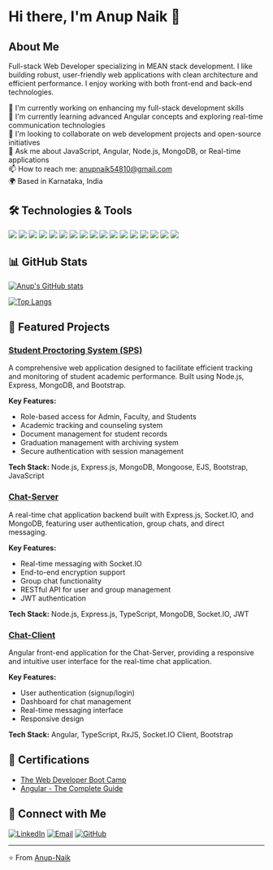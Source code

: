 # Hi there, I'm Anup Naik 👋

## About Me
Full-stack Web Developer specializing in MEAN stack development. I like building robust, user-friendly web applications with clean architecture and efficient performance. I enjoy working with both front-end and back-end technologies.

🔭 I'm currently working on enhancing my full-stack development skills  
🌱 I'm currently learning advanced Angular concepts and exploring real-time communication technologies  
👯 I'm looking to collaborate on web development projects and open-source initiatives  
💬 Ask me about JavaScript, Angular, Node.js, MongoDB, or Real-time applications  
📫 How to reach me: anupnaik54810@gmail.com  
🌍 Based in Karnataka, India  

## 🛠️ Technologies & Tools
![](https://img.shields.io/badge/Code-JavaScript-informational?style=flat&logo=javascript&logoColor=white&color=2bbc8a)
![](https://img.shields.io/badge/Code-TypeScript-informational?style=flat&logo=typescript&logoColor=white&color=2bbc8a)
![](https://img.shields.io/badge/Code-HTML5-informational?style=flat&logo=html5&logoColor=white&color=2bbc8a)
![](https://img.shields.io/badge/Code-CSS3-informational?style=flat&logo=css3&logoColor=white&color=2bbc8a)
![](https://img.shields.io/badge/Framework-Angular-informational?style=flat&logo=angular&logoColor=white&color=2bbc8a)
![](https://img.shields.io/badge/Framework-Express-informational?style=flat&logo=express&logoColor=white&color=2bbc8a)
![](https://img.shields.io/badge/Code-Bootstrap-informational?style=flat&logo=bootstrap&logoColor=white&color=2bbc8a)
![](https://img.shields.io/badge/Code-SASS-informational?style=flat&logo=sass&logoColor=white&color=2bbc8a)
![](https://img.shields.io/badge/Code-RxJS-informational?style=flat&logo=reactivex&logoColor=white&color=2bbc8a)
![](https://img.shields.io/badge/Runtime-NodeJS-informational?style=flat&logo=node.js&logoColor=white&color=2bbc8a)
![](https://img.shields.io/badge/DB-MongoDB-informational?style=flat&logo=mongodb&logoColor=white&color=2bbc8a)
![](https://img.shields.io/badge/API-REST-informational?style=flat&logo=fastapi&logoColor=white&color=2bbc8a)
![](https://img.shields.io/badge/API-GraphQL-informational?style=flat&logo=graphql&logoColor=white&color=2bbc8a)
![](https://img.shields.io/badge/API-Socket.IO-informational?style=flat&logo=socket.io&logoColor=white&color=2bbc8a)
![](https://img.shields.io/badge/Template-EJS-informational?style=flat&logo=ejs&logoColor=white&color=2bbc8a)
![](https://img.shields.io/badge/Tools-Git-informational?style=flat&logo=git&logoColor=white&color=2bbc8a)
![](https://img.shields.io/badge/Tools-Postman-informational?style=flat&logo=postman&logoColor=white&color=2bbc8a)

## 📊 GitHub Stats
[![Anup's GitHub stats](https://github-readme-stats.vercel.app/api?username=Anup-Naik&show_icons=true&theme=radical)](https://github.com/Anup-Naik)

[![Top Langs](https://github-readme-stats.vercel.app/api/top-langs/?username=Anup-Naik&layout=compact&theme=radical)](https://github.com/Anup-Naik)

## 🌟 Featured Projects

### [Student Proctoring System (SPS)](https://github.com/Anup-Naik/SPS)
A comprehensive web application designed to facilitate efficient tracking and monitoring of student academic performance. Built using Node.js, Express, MongoDB, and Bootstrap.

**Key Features:**
- Role-based access for Admin, Faculty, and Students
- Academic tracking and counseling system
- Document management for student records
- Graduation management with archiving system
- Secure authentication with session management

**Tech Stack:** Node.js, Express.js, MongoDB, Mongoose, EJS, Bootstrap, JavaScript

### [Chat-Server](https://github.com/Anup-Naik/Chat-Server)
A real-time chat application backend built with Express.js, Socket.IO, and MongoDB, featuring user authentication, group chats, and direct messaging.

**Key Features:**
- Real-time messaging with Socket.IO
- End-to-end encryption support
- Group chat functionality
- RESTful API for user and group management
- JWT authentication

**Tech Stack:** Node.js, Express.js, TypeScript, MongoDB, Socket.IO, JWT

### [Chat-Client](https://github.com/Anup-Naik/Chat-Client)
Angular front-end application for the Chat-Server, providing a responsive and intuitive user interface for the real-time chat application.

**Key Features:**
- User authentication (signup/login)
- Dashboard for chat management
- Real-time messaging interface
- Responsive design

**Tech Stack:** Angular, TypeScript, RxJS, Socket.IO Client, Bootstrap

## 📜 Certifications
- [The Web Developer Boot Camp](https://www.udemy.com/certificate/UC-5cca9da4-7354-4f8b-adab-3e244ac35e7a/)
- [Angular - The Complete Guide](https://www.udemy.com/certificate/UC-a2e5b19d-c06b-492f-b67d-f4db0818214e/)

## 🔗 Connect with Me
[![LinkedIn](https://img.shields.io/badge/LinkedIn-0077B5?style=for-the-badge&logo=linkedin&logoColor=white)](https://www.linkedin.com/in/anup-naik-607050196)
[![Email](https://img.shields.io/badge/Email-D14836?style=for-the-badge&logo=gmail&logoColor=white)](mailto:anupnaik54810@gmail.com)
[![GitHub](https://img.shields.io/badge/GitHub-100000?style=for-the-badge&logo=github&logoColor=white)](https://github.com/Anup-Naik)

---

⭐️ From [Anup-Naik](https://github.com/Anup-Naik)
